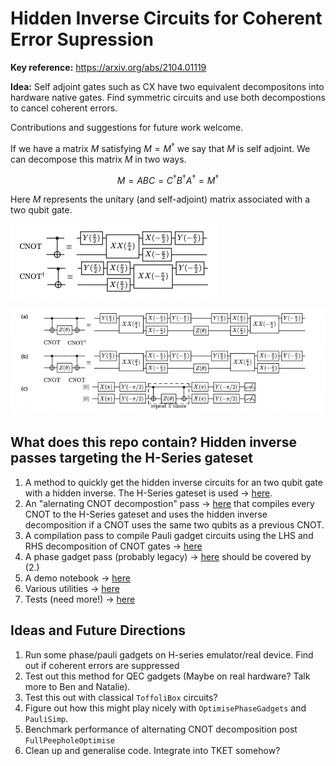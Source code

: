 # Hidden Inverse Circuits for Coherent Error Supression 

**Key reference:** https://arxiv.org/abs/2104.01119

**Idea:** Self adjoint gates such as CX have two equivalent decompositons into hardware native gates. Find symmetric circuits and use both decompostions to cancel coherent errors.

Contributions and suggestions for future work welcome.

If we have a matrix $M$ satisfying $M=M^\dagger$ we say that $M$ is self adjoint.
We can decompose this matrix $M$ in two ways. 

$$
\begin{equation}
M = ABC = C^\dagger  B^\dagger  A^\dagger = M^\dagger
\end{equation}
$$

Here $M$ represents the unitary (and self-adjoint) matrix associated with a two qubit gate.

![alt text](images/inverses_screenshot.png "Title")

![alt text](images/gadget_screenshot.png "Title")

## What does this repo contain? Hidden inverse passes targeting the H-Series gateset

1. A method to quickly get the hidden inverse circuits for an two qubit gate with a hidden inverse. The H-Series gateset is used -> [here](https://github.com/CQCL/hidden_inverse_exp/blob/main/hseries_decompositions.py).
2. An "alernating CNOT decompostion" pass -> [here](https://github.com/CQCL/hidden_inverse_exp/blob/main/alternating_cnot_decomposition.py) that compiles every CNOT to the H-Series gateset and uses the hidden inverse decomposition if a CNOT uses the same two qubits as a previous CNOT. 
3. A compilation pass to compile Pauli gadget circuits using the LHS and RHS decomposition of CNOT gates -> [here](https://github.com/CQCL/hidden_inverse_exp/blob/main/pauli_gadget_pass.py)
4. A phase gadget pass (probably legacy) -> [here](https://github.com/CQCL/hidden_inverse_exp/blob/main/phase_gadget_pass.py) should be covered by (2.)
5. A demo notebook -> [here](https://github.com/CQCL/hidden_inverse_exp/blob/main/demo_notebook.ipynb)
6. Various utilities -> [here](https://github.com/CQCL/hidden_inverse_exp/tree/main/utils)
7. Tests (need more!) -> [here](https://github.com/CQCL/hidden_inverse_exp/blob/main/tests.py)

## Ideas and Future Directions

1. Run some phase/pauli gadgets on H-series emulator/real device. Find out if coherent errors are suppressed
2. Test out this method for QEC gadgets (Maybe on real hardware? Talk more to Ben and Natalie).
3. Test this out with classical `ToffoliBox` circuits?
4. Figure out how this might play nicely with `OptimisePhaseGadgets` and `PauliSimp`.
5. Benchmark performance of alternating CNOT decomposition post `FullPeepholeOptimise`
6. Clean up and generalise code. Integrate into TKET somehow?